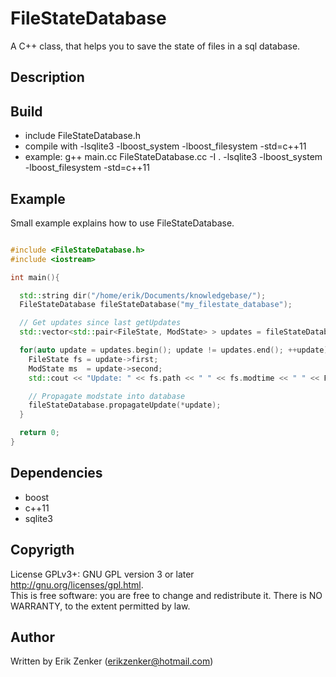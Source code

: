 FileStateDatabase
=================

A C++ class, that helps you to save the state of files in a sql database.

## Description ##


## Build ##
   + include FileStateDatabase.h
   + compile with -lsqlite3 -lboost_system -lboost_filesystem -std=c++11 
   + example: g++ main.cc FileStateDatabase.cc -I . -lsqlite3 -lboost_system -lboost_filesystem -std=c++11

## Example ##
Small example explains how to use FileStateDatabase.
```c++

#include <FileStateDatabase.h>
#include <iostream>

int main(){

  std::string dir("/home/erik/Documents/knowledgebase/");
  FileStateDatabase fileStateDatabase("my_filestate_database");

  // Get updates since last getUpdates
  std::vector<std::pair<FileState, ModState> > updates = fileStateDatabase.getUpdates(dir);

  for(auto update = updates.begin(); update != updates.end(); ++update){
    FileState fs = update->first;
    ModState ms  = update->second;
    std::cout << "Update: " << fs.path << " " << fs.modtime << " " << FileStateDatabase::modStateToString(ms) << std::endl;

    // Propagate modstate into database
    fileStateDatabase.propagateUpdate(*update);
  }

  return 0;
}

```


## Dependencies ##
 + boost
 + c++11
 + sqlite3

## Copyrigth
License GPLv3+: GNU GPL version 3 or later <http://gnu.org/licenses/gpl.html>.  
This is free software: you are free to change and redistribute it.  There is NO WARRANTY, to the extent permitted by law.

## Author ##
Written by Erik Zenker (erikzenker@hotmail.com)

